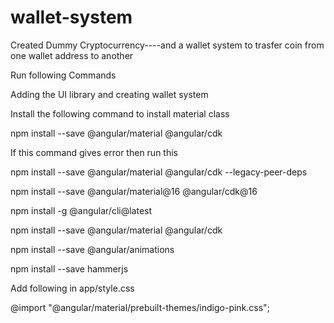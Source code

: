 # wallet-system
Created Dummy Cryptocurrency----and a wallet system to trasfer coin from one wallet address to another



Run following Commands


Adding the UI library and creating wallet system

Install the following command to install material class

npm install --save @angular/material @angular/cdk

If this command gives error then run this

npm install --save @angular/material @angular/cdk --legacy-peer-deps

npm install --save @angular/material@16 @angular/cdk@16

npm install -g @angular/cli@latest

npm install --save @angular/material @angular/cdk

npm install --save @angular/animations

npm install --save hammerjs



Add following in app/style.css

@import "@angular/material/prebuilt-themes/indigo-pink.css";

